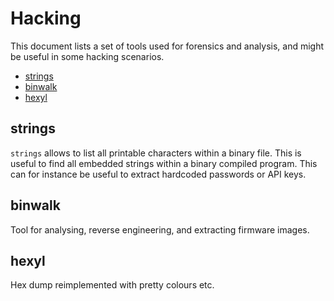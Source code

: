# Hacking

This document lists a set of tools used for forensics and analysis, and might be useful in some
hacking scenarios.

* [strings](#strings)
* [binwalk](#binwalk)
* [hexyl](#hexyl)

## strings

`strings` allows to list all printable characters within a binary file. This is useful to find all
embedded strings within a binary compiled program. This can for instance be useful to extract
hardcoded passwords or API keys.

## binwalk

Tool for analysing, reverse engineering, and extracting firmware images.

## hexyl

Hex dump reimplemented with pretty colours etc.
